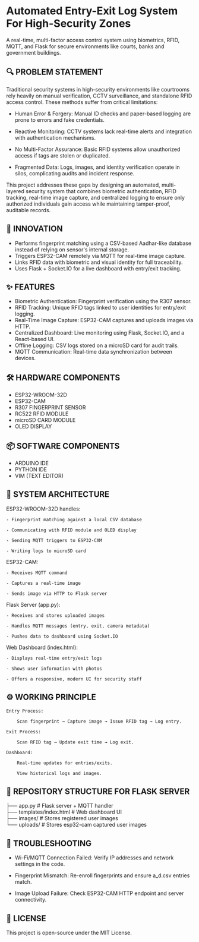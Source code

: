 
# Automated Entry-Exit Log System For High-Security Zones

A real-time, multi-factor access control system using biometrics, RFID, MQTT, and Flask for secure environments like courts, banks and government buildings.


## 🔍 PROBLEM STATEMENT

Traditional security systems in high-security environments like courtrooms rely heavily on manual verification, CCTV surveillance, and standalone RFID access control. These methods suffer from critical limitations:

- Human Error & Forgery: Manual ID checks and paper-based logging are prone to errors and fake credentials.

- Reactive Monitoring: CCTV systems lack real-time alerts and integration with authentication mechanisms.

- No Multi-Factor Assurance: Basic RFID systems allow unauthorized access if tags are stolen or duplicated.

- Fragmented Data: Logs, images, and identity verification operate in silos, complicating audits and incident response.

This project addresses these gaps by designing an automated, multi-layered security system that combines biometric authentication, RFID tracking, real-time image capture, and centralized logging to ensure only authorized individuals gain access while maintaining tamper-proof, auditable records.
## 🚀 INNOVATION

- Performs fingerprint matching using a CSV-based Aadhar-like database instead of relying on sensor's internal storage.
- Triggers ESP32-CAM remotely via MQTT for real-time image capture.
- Links RFID data with biometric and visual identity for full traceability.
- Uses Flask + Socket.IO for a live dashboard with entry/exit tracking.
## ✨ FEATURES

- Biometric Authentication: Fingerprint verification using the R307 sensor.
- RFID Tracking: Unique RFID tags linked to user identities for entry/exit logging.
- Real-Time Image Capture: ESP32-CAM captures and uploads images via HTTP.
- Centralized Dashboard: Live monitoring using Flask, Socket.IO, and a React-based UI.
- Offline Logging: CSV logs stored on a microSD card for audit trails.
- MQTT Communication: Real-time data synchronization between devices.


## 🛠️ HARDWARE COMPONENTS

- ESP32-WROOM-32D
- ESP32-CAM 
- R307 FINGERPRINT SENSOR
- RC522 RFID MODULE
- microSD CARD MODULE
- OLED DISPLAY
## 📦 SOFTWARE COMPONENTS

- ARDUINO IDE
- PYTHON IDE
- VIM (TEXT EDITOR)
## 🧠 SYSTEM ARCHITECTURE

ESP32-WROOM-32D handles:

    - Fingerprint matching against a local CSV database

    - Communicating with RFID module and OLED display

    - Sending MQTT triggers to ESP32-CAM

    - Writing logs to microSD card

ESP32-CAM:

    - Receives MQTT command

    - Captures a real-time image

    - Sends image via HTTP to Flask server

Flask Server (app.py):

    - Receives and stores uploaded images

    - Handles MQTT messages (entry, exit, camera metadata)

    - Pushes data to dashboard using Socket.IO

Web Dashboard (index.html):

    - Displays real-time entry/exit logs

    - Shows user information with photos

    - Offers a responsive, modern UI for security staff
## ⚙️ WORKING PRINCIPLE

    Entry Process:

        Scan fingerprint → Capture image → Issue RFID tag → Log entry.

    Exit Process:

        Scan RFID tag → Update exit time → Log exit.

    Dashboard:

        Real-time updates for entries/exits.

        View historical logs and images.
## 📂 REPOSITORY STRUCTURE FOR FLASK SERVER
 
├── app.py                 # Flask server + MQTT handler  
├── templates/index.html             # Web dashboard UI  
├── images/      # Stores registered user images  
└── uploads/                # Stores esp32-cam captured user images  
## 🔧 TROUBLESHOOTING

- Wi-Fi/MQTT Connection Failed: Verify IP addresses and network settings in the code.

- Fingerprint Mismatch: Re-enroll fingerprints and ensure a_d.csv entries match.

- Image Upload Failure: Check ESP32-CAM HTTP endpoint and server connectivity.


## 📜 LICENSE

This project is open-source under the MIT License.
